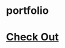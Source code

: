 # portfolio
<a href="https://kumaarhere.github.io/portfolio/" target="_blank"><h1>Check Out</h1> </a>
